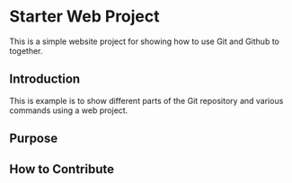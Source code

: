 # Starter Web Project

This is a simple website project for showing how to use Git and Github to together.

## Introduction

This is example is to show different parts of the Git repository and various commands using a web project.

## Purpose

## How to Contribute